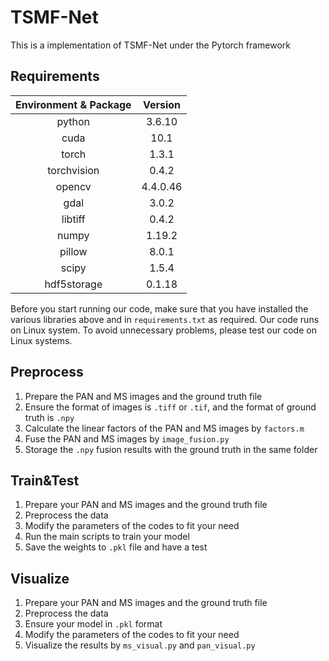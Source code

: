 # TSMF-Net

This is a implementation of TSMF-Net under the Pytorch framework



## Requirements

| Environment & Package | Version  |
| :-------------------: | :------: |
|        python         |  3.6.10  |
|         cuda          |   10.1   |
|         torch         |  1.3.1   |
|      torchvision      |  0.4.2   |
|        opencv         | 4.4.0.46 |
|         gdal          |  3.0.2   |
|        libtiff        |  0.4.2   |
|         numpy         |  1.19.2  |
|        pillow         |  8.0.1   |
|         scipy         |  1.5.4   |
|      hdf5storage      |  0.1.18  |

Before you start running our code, make sure that you have installed the various libraries above and in `requirements.txt` as required. Our code runs on Linux system. To avoid unnecessary problems, please test our code on Linux systems.



## Preprocess

1. Prepare the PAN and MS images and the ground truth file
2. Ensure the format of images is `.tiff` or `.tif`, and the format of ground truth is `.npy`
3. Calculate the linear factors of the PAN and MS images by `factors.m`
4. Fuse the PAN and MS images by `image_fusion.py`
5. Storage the `.npy` fusion results with the ground truth in the same folder



## Train&Test

1. Prepare your PAN and MS images and the ground truth file
2. Preprocess the data
3. Modify the parameters of the codes to fit your need
4. Run the main scripts to train your model
5. Save the weights to  `.pkl` file and have a test



## Visualize

1. Prepare your PAN and MS images and the ground truth file
2. Preprocess the data
3. Ensure your model in `.pkl` format
4. Modify the parameters of the codes to fit your need
5. Visualize the results by `ms_visual.py` and `pan_visual.py`



